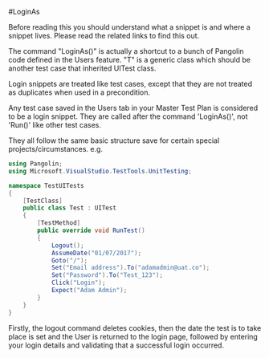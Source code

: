 #LoginAs<T>



Before reading this you should understand what a snippet is and where a snippet lives. Please read the related links to find this out.

The command "LoginAs<T>()" is actually a shortcut to a bunch of Pangolin code defined in the Users feature. "T" is a generic class which should be another test case that inherited UITest class.

Login snippets are treated like test cases, except that they are not treated as duplicates when used in a precondition.

Any test case saved in the Users tab in your Master Test Plan is considered to be a login snippet. They are called after the command 'LoginAs<T>()', not 'Run<T>()' like other test cases.

They all follow the same basic structure save for certain special projects/circumstances. e.g.



```C#
using Pangolin;
using Microsoft.VisualStudio.TestTools.UnitTesting;

namespace TestUITests
{
    [TestClass]
    public class Test : UITest
    {
        [TestMethod]
        public override void RunTest()
        {
            Logout();
            AssumeDate("01/07/2017");
            Goto("/");
            Set("Email address").To("adamadmin@uat.co");
            Set("Password").To("Test_123");
            Click("Login");
            Expect("Adam Admin");
        }
    }
}
```


Firstly, the logout command deletes cookies, then the date the test is to take place is set and the User is
returned to the login page, followed by entering your login details and validating that a successful login
occurred.